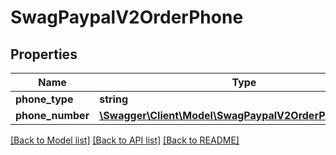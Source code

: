 # SwagPaypalV2OrderPhone

## Properties
Name | Type | Description | Notes
------------ | ------------- | ------------- | -------------
**phone_type** | **string** |  | [optional] 
**phone_number** | [**\Swagger\Client\Model\SwagPaypalV2OrderPhoneNumber**](SwagPaypalV2OrderPhoneNumber.md) |  | [optional] 

[[Back to Model list]](../../README.md#documentation-for-models) [[Back to API list]](../../README.md#documentation-for-api-endpoints) [[Back to README]](../../README.md)


